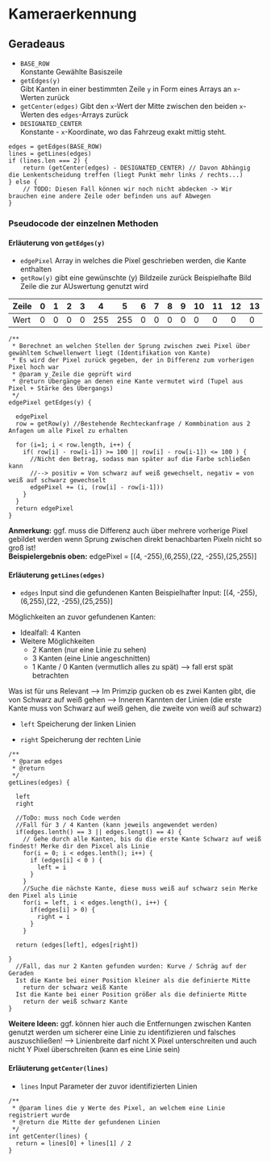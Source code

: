 ﻿# Kameraerkennung

## Geradeaus

- `BASE_ROW`  
  Konstante Gewählte Basiszeile
- `getEdges(y)`  
  Gibt Kanten in einer bestimmten Zeile `y` in Form eines Arrays an `x`-Werten zurück 
- `getCenter(edges)`
  Gibt den `x`-Wert der Mitte zwischen den beiden `x`-Werten des `edges`-Arrays zurück
- `DESIGNATED_CENTER`  
  Konstante - `x`-Koordinate, wo das Fahrzeug exakt mittig steht.

```
edges = getEdges(BASE_ROW)
lines = getLines(edges)
if (lines.len === 2) {
    return (getCenter(edges) - DESIGNATED_CENTER) // Davon Abhängig die Lenkentscheidung treffen (liegt Punkt mehr links / rechts...)
} else {
    // TODO: Diesen Fall können wir noch nicht abdecken -> Wir brauchen eine andere Zeile oder befinden uns auf Abwegen
}
```


### Pseudocode der einzelnen Methoden

#### Erläuterung von `getEdges(y)`

- `edgePixel`
Array in welches die Pixel geschrieben werden, die Kante enthalten 
- `getRow(y)`
gibt eine gewünschte (y) Bildzeile zurück
Beispielhafte Bild Zeile die zur AUswertung genutzt wird

Zeile | 0 | 1 | 2 | 3 |  4  |  5  | 6 | 7 | 8 | 9 | 10| 11| 12| 13| 14| 15| 16| 17| 18| 19| 20| 21|  22 |  23 |  24 | 25| 26| 27 
------|---|---|---|---|-----|-----|---|---|---|---|---|---|---|---|---|---|---|---|---|---|---|---|-----|-----|-----|---|---|---
Wert  | 0 | 0 | 0 | 0 | 255 | 255 | 0 | 0 | 0 | 0 | 0 | 0 | 0 | 0 | 0 | 0 | 0 | 0 | 0 | 0 | 0 | 0 | 255 | 255 | 255 | 0 | 0 | 0 

```
/**
 * Berechnet an welchen Stellen der Sprung zwischen zwei Pixel über gewähltem Schwellenwert liegt (Identifikation von Kante)
 * Es wird der Pixel zurück gegeben, der in Differenz zum vorherigen Pixel hoch war
 * @param y Zeile die geprüft wird
 * @return Übergänge an denen eine Kante vermutet wird (Tupel aus Pixel + Stärke des Übergangs)
 */
edgePixel getEdges(y) {

  edgePixel
  row = getRow(y) //Bestehende Rechteckanfrage / Kommbination aus 2 Anfagen um alle Pixel zu erhalten

  for (i=1; i < row.length, i++) {
    if( row[i] - row[i-1]) >= 100 || row[i] - row[i-1]) <= 100 ) { 
      //Nicht den Betrag, sodass man später auf die Farbe schließen kann
      //--> positiv = Von schwarz auf weiß gewechselt, negativ = von weiß auf schwarz gewechselt
      edgePixel += (i, (row[i] - row[i-1]))
    }
  }
  return edgePixel
}
```
**Anmerkung:** ggf. muss die Differenz auch über mehrere vorherige Pixel gebildet werden wenn Sprung zwischen direkt benachbarten Pixeln nicht so groß ist!  
**Beispielergebnis oben:** edgePixel = [(4, -255),(6,255),(22, -255),(25,255)]




#### Erläuterung `getLines(edges)`


- `edges`
Input sind die gefundenen Kanten
Beispielhafter Input: [(4, -255),(6,255),(22, -255),(25,255)]

Möglichkeiten an zuvor gefundenen Kanten:
- Idealfall: 4 Kanten 
- Weitere Möglichkeiten
  - 2 Kanten (nur eine Linie zu sehen)
  - 3 Kanten (eine Linie angeschnitten)
  - 1 Kante / 0 Kanten (vermutlich alles zu spät) --> fall erst spät betrachten

Was ist für uns Relevant 
--> Im Primzip gucken ob es zwei Kanten gibt, die von Schwarz auf weiß gehen
--> Inneren Kannten der Linien (die erste Kante muss von Schwarz auf weiß gehen, die zweite von weiß auf schwarz)

- `left`
Speicherung der linken Linien

- `right`
Speicherung der rechten Linie


```
/**
 * @param edges
 * @return 
 */
getLines(edges) {

  left
  right

  //ToDo: muss noch Code werden
  //Fall für 3 / 4 Kanten (kann jeweils angewendet werden)
  if(edges.lenth() == 3 || edges.lengt() == 4) {
    // Gehe durch alle Kanten, bis du die erste Kante Schwarz auf weiß findest! Merke dir den Pixcel als Linie
    for(i = 0; i < edges.lenth(); i++) {
      if (edges[i] < 0 ) {
        left = i 
      }
    }
    //Suche die nächste Kante, diese muss weiß auf schwarz sein Merke den Pixel als Linie
    for(i = left, i < edges.length(), i++) {
      if(edges[i] > 0) {
        right = i
      }
    }

  return (edges[left], edges[right])

}
  //Fall, das nur 2 Kanten gefunden wurden: Kurve / Schräg auf der Geraden
  Ist die Kante bei einer Position kleiner als die definierte Mitte 
    return der schwarz weiß Kante
  Ist die Kante bei einer Position größer als die definierte Mitte
    return der weiß schwarz Kante  
}
```

**Weitere Ideen:** ggf. können hier auch die Entfernungen zwischen Kanten genutzt werden um sicherer eine Linie zu identifizieren und falsches auszuschließen!
--> Linienbreite darf nicht X Pixel unterschreiten und auch nicht Y Pixel überschreiten (kann es eine Linie sein)




#### Erläuterung `getCenter(lines)`

- `lines`
Input Parameter der zuvor identifizierten Linien 

```
/**
 * @param lines die y Werte des Pixel, an welchem eine Linie registriert wurde
 * @return die Mitte der gefundenen Linien
 */
int getCenter(lines) {
  return = lines[0] + lines[1] / 2
}
```
